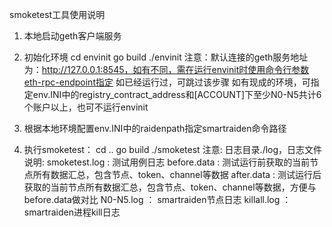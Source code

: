 smoketest工具使用说明
1. 本地启动geth客户端服务
1.  初始化环境
    cd envinit
    go build
    ./envinit
    注意：默认连接的geth服务地址为：http://127.0.0.1:8545，如有不同，需在运行envinit时使用命令行参数eth-rpc-endpoint指定
          如已经运行过，可跳过该步骤
          如有现成的环境，可指定env.INI中的registry_contract_address和[ACCOUNT]下至少N0-N5共计6个账户以上，也可不运行envinit

2. 根据本地环境配置env.INI中的raidenpath指定smartraiden命令路径

3. 执行smoketest：
    cd ..
    go build
    ./smoketest
    注意:
        日志目录./log，日志文件说明:
            smoketest.log   :    测试用例日志
            before.data     :    测试运行前获取的当前节点所有数据汇总，包含节点、token、channel等数据
            after.data      :    测试运行后获取的当前节点所有数据汇总，包含节点、token、channel等数据，方便与before.data做对比
            N0-N5.log       ：   smartraiden节点日志
            killall.log     ：   smartraiden进程kill日志
            